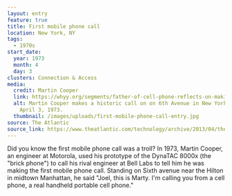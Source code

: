 ```yaml
---
layout: entry
feature: true
title: First mobile phone call
location: New York, NY
tags:
  - 1970s
start_date:
  year: 1973
  month: 4
  day: 3
clusters: Connection & Access
media:
  credit: Martin Cooper
  link: https://whyy.org/segments/father-of-cell-phone-reflects-on-making-first-call-and-history-50-years-ago/
  alt: Martin Cooper makes a historic call on on 6th Avenue in New York City,
    April 3, 1973.
  thumbnail: /images/uploads/first-mobile-phone-call-entry.jpg
source: The Atlantic
source_link: https://www.theatlantic.com/technology/archive/2013/04/the-first-mobile-phone-call-was-made-40-years-ago-today/274611/
---
```

Did you know the first mobile phone call was a troll? In 1973, Martin Cooper, an engineer at Motorola, used his prototype of the DynaTAC 8000x (the "brick phone") to call his rival engineer at Bell Labs to tell him he was making the first mobile phone call. Standing on Sixth avenue near the Hilton in midtown Manhattan, he said "Joel, this is Marty. I'm calling you from a cell phone, a real handheld portable cell phone."